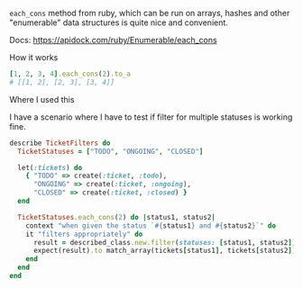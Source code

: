 `each_cons` method from ruby, which can be run on arrays, hashes and other "enumerable" data structures is quite nice and convenient.

Docs: https://apidock.com/ruby/Enumerable/each_cons

How it works

``` ruby
[1, 2, 3, 4].each_cons(2).to_a
# [[1, 2], [2, 3], [3, 4]]
```

Where I used this

I have a scenario where I have to test if filter for multiple statuses is working fine.

``` ruby
describe TicketFilters do
  TicketStatuses = ["TODO", "ONGOING", "CLOSED"]

  let(:tickets) do
    { "TODO" => create(:ticket, :todo), 
      "ONGOING" => create(:ticket, :ongoing), 
      "CLOSED" => create(:ticket, :closed) }
  end

  TicketStatuses.each_cons(2) do |status1, status2|
    context "when given the status `#{status1} and #{status2}`" do
    it "filters appropriately" do
      result = described_class.new.filter(statuses: [status1, status2])
      expect(result).to match_array(tickets[status1], tickets[status2])
    end
  end
end
```
